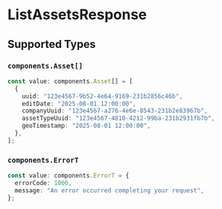 # ListAssetsResponse


## Supported Types

### `components.Asset[]`

```typescript
const value: components.Asset[] = [
  {
    uuid: "123e4567-9b52-4e64-9169-231b2856c46b",
    editDate: "2025-08-01 12:00:00",
    companyUuid: "123e4567-a276-4e6e-8543-231b2e83967b",
    assetTypeUuid: "123e4567-4810-4212-99ba-231b2931fb7b",
    geoTimestamp: "2025-08-01 12:00:00",
  },
];
```

### `components.ErrorT`

```typescript
const value: components.ErrorT = {
  errorCode: 1000,
  message: "An error occurred completing your request",
};
```

